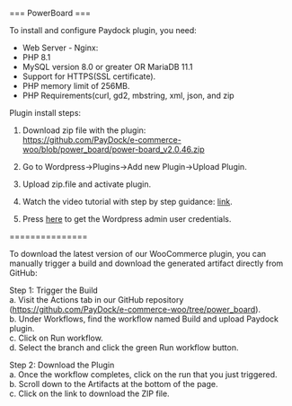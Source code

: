 === PowerBoard ===

To install and configure Paydock plugin, you need:

* Web Server - Nginx:
* PHP 8.1
* MySQL version 8.0 or greater OR MariaDB 11.1 
* Support for HTTPS(SSL certificate).
* PHP memory limit of 256MB.
* PHP Requirements(curl, gd2, mbstring, xml, json, and zip


Plugin install steps:

1. Download zip file with the plugin:  
https://github.com/PayDock/e-commerce-woo/blob/power_board/power-board_v2.0.46.zip

2. Go to Wordpress->Plugins->Add new Plugin->Upload Plugin.

3. Upload zip.file and activate plugin.

4. Watch the video tutorial with step by step guidance: [link](https://www.loom.com/share/e3baad357d4444c6967ef4b96377784b?sid=4f21b0af-43f2-4081-9ce7-76bf946fa535).

5. Press [here](https://jetsoftpro.atlassian.net/wiki/spaces/Paydoc/pages/2607448306/Installing+plugin+the+first+time) to get the Wordpress admin user credentials.

===============

To download the latest version of our WooCommerce plugin, you can manually trigger a build and download the generated artifact directly from GitHub:

Step 1: Trigger the Build  
a. Visit the Actions tab in our GitHub repository (https://github.com/PayDock/e-commerce-woo/tree/power_board).  
b. Under Workflows, find the workflow named Build and upload Paydock plugin.  
c. Click on Run workflow.  
d. Select the branch and click the green Run workflow button.  

Step 2: Download the Plugin  
a. Once the workflow completes, click on the run that you just triggered.  
b. Scroll down to the Artifacts at the bottom of the page.  
c. Click on the link to download the ZIP file.  
